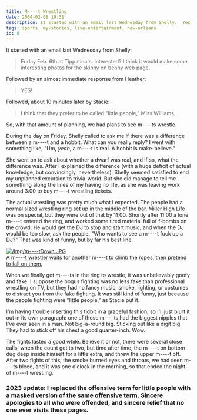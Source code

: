 ```yaml
---
title: M----t Wrestling
date: 2004-02-08 19:31
description: It started with an email last Wednesday from Shelly.  Yes, we went to see little people wrestling.  It's as problematic as you're thinking it might be.
tags: sports, my-stories, live-entertainment, new-orleans
id: 8
---
```

It started with an email last Wednesday from Shelly:

<blockquote>Friday Feb. 6th at Tippatina's. Interested? I think it would make some interesting photos for the skinny on benny web page.</blockquote>

Followed by an almost immediate response from Heather:

<blockquote>YES!</blockquote>

Followed, about 10 minutes later by Stacie:

<blockquote>I think that they prefer to be called "little people," Miss Williams.</blockquote>

So, with that amount of planning, we had plans to see m----ts wrestle.

During the day on Friday, Shelly called to ask me if there was a difference between a m----t and a hobbit.  What can you really reply?  I went with something like, "Um, <i>yeah</i>, a m----t is real.  A hobbit is make-believe."

She went on to ask about whether a dwarf was real, and if so, what the difference was.  After I explained the difference (with a huge deficit of actual knowledge, but convincingly, nevertheless), Shelly seemed satisfied to end my unplanned excursion to trivia-world.  But she did manage to tell me something along the lines of my having no life, as she was leaving work around 3:00 to buy m----t wrestling tickets.

The actual wrestling was pretty much what I expected.  The people had a normal sized wrestling ring set up in the middle of the bar.  Miller High Life was on special, but they were out of that by 11:00.  Shortly after 11:00 a lone m----t entered the ring, and worked some tired material full of f-bombs on the crowd.  He would get the DJ to stop and start music, and when the DJ would be too slow, ask the people, "Who wants to see a m----t fuck up a DJ?"  That was kind of funny, but by far his best line.

<a class="lightview alignright" href="/img/m----tDown.JPG" data-lightview-caption="A m----t wrestler waits for another m----t to climb the ropes, then pretend to fall on them.
" data-lightview-group="group1" style="width:350px;"><img src="/img/m----tDown.JPG" alt="/img/m----tDown.JPG"><br><span class="caption">A m----t wrestler waits for another m----t to climb the ropes, then pretend to fall on them.
</span></a>

When we finally got m----ts in the ring to wrestle, it was unbelievably goofy and fake.  I suppose the bogus fighting was no less fake than professional wrestling on TV, but they had no fancy music, smoke, lighting, or costumes to distract you from the fake fighting.  It was still kind of funny, just because the people fighting were "little people," as Stacie put it.

I'm having trouble inserting this tidbit in a graceful fashion, so I'll just blurt it out in its own paragraph:  one of those m----ts had the biggest nipples that I've ever seen in a man.  Not big-a-round big.  Sticking out like a digit big.  They had to stick off his chest a good quarter-inch.  Wow.

The fights lasted a good while.  Believe it or not, there were several close calls, when the count got to two, but time after time, the m----t on bottom dug deep inside himself for a little extra, and threw the upper m----t off.  After two fights of this, the smoke burned eyes and throats, we had seen m----ts bleed, and it was one o'clock in the morning, so that ended the night of m----t wrestling.

<h3>2023 update:  I replaced the offensive term for little people with a masked version of the same offensive term.  Sincere apologies to all who were offended, and sincere relief that no one ever visits these pages.</h3>
